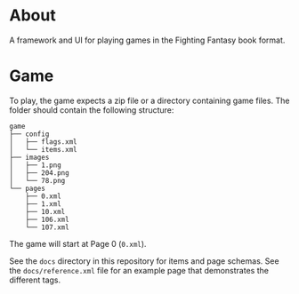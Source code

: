 # About
A framework and UI for playing games in the Fighting Fantasy book format.

# Game
To play, the game expects a zip file or a directory containing game files. The folder
should contain the following structure:

```
game
├── config
│   ├── flags.xml
│   └── items.xml
├── images
│   ├── 1.png
│   ├── 204.png
│   └── 78.png
└── pages
    ├── 0.xml
    ├── 1.xml
    ├── 10.xml
    ├── 106.xml
    └── 107.xml
```

The game will start at Page 0 (`0.xml`).

See the `docs` directory in this repository for items and page schemas. See 
the `docs/reference.xml` file for an example page that demonstrates the different
tags.